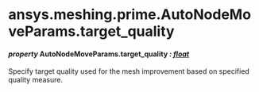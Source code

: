 # ansys.meshing.prime.AutoNodeMoveParams.target_quality



#### *property* AutoNodeMoveParams.target_quality *: [float](https://docs.python.org/3.11/library/functions.html#float)*

Specify target quality used for the mesh improvement based on specified quality measure.

<!-- !! processed by numpydoc !! -->
